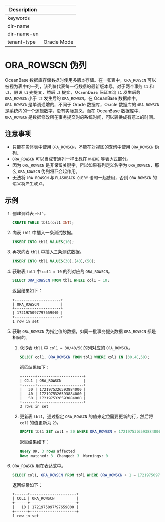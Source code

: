 | Description   |                 |
|---------------|-----------------|
| keywords      |                 |
| dir-name      |                 |
| dir-name-en   |                 |
| tenant-type   | Oracle Mode     |

# ORA_ROWSCN 伪列

OceanBase 数据库存储数据时使用多版本存储。在一张表中，`ORA_ROWSCN` 可以被视为表中的一列，该列值代表每一行数据的最新版本号。对于两个事务 `t1` 和 `t2`，假设 `t1` 先提交，然后 `t2` 提交，OceanBase 保证查询 `t1` 发生后的 `ORA_ROWSCN` 小于 `t2` 发生后的 `ORA_ROWSCN`。在 OceanBase 数据库中，`ORA_ROWSCN` 是单调递增的。不同于 Oracle 数据库，Oracle 数据库的 `ORA_ROWSCN` 是系统内的一个逻辑数字，没有实际意义。而在 OceanBase 数据库中，`ORA_ROWSCN` 是数据修改所在事务提交时的系统时间，可以转换成有意义的时间。

## 注意事项

* 只能在实体表中使用 `ORA_ROWSCN`，不能在对视图的查询中使用 `ORA_ROWSCN` 伪列。
* `ORA_ROWSCN` 可以当成普通列一样出现在 `WHERE` 等表达式部分。
* 因为 `ORA_ROWSCN` 是非保留关键字，所以如果有列定义名字为 `ORA_ROWSCN`，那么 `ORA_ROWSCN` 伪列将不会起作用。
* 无法将 `ORA_ROWSCN` 与 `FLASHBACK QUERY` 语句一起使用，否则 `ORA_ROWSCN` 的语义将产生歧义。

## 示例

1. 创建测试表 `tbl1`。

    ```sql
    CREATE TABLE tbl1(col1 INT);
    ```

2. 向表 `tbl1` 中插入一条测试数据。

    ```sql
    INSERT INTO tbl1 VALUES(10);
    ```

3. 再次向表 `tbl1` 中插入三条测试数据。

    ```sql
    INSERT INTO tbl1 VALUES(30),(40),(50);
    ```

4. 获取表 `tbl1` 中 `col1 = 10` 的列对应的 `ORA_ROWSCN`。

    ```sql
    SELECT ORA_ROWSCN FROM tbl1 WHERE col1 = 10;
    ```

    返回结果如下：

    ```shell
    +---------------------+
    | ORA_ROWSCN          |
    +---------------------+
    | 1721975097797659000 |
    +---------------------+
    1 row in set
    ```

5. 获取 `ORA_ROWSCN` 为指定值的数据，如同一批事务提交数据 `ORA_ROWSCN` 都是相同的。

   1. 获取表 `tbl1` 中 `col1 = 30/40/50` 的列对应的 `ORA_ROWSCN`。

       ```sql
       SELECT col1, ORA_ROWSCN FROM tbl1 WHERE col1 IN (30,40,50);
       ```

       返回结果如下：

       ```shell
       +------+---------------------+
       | COL1 | ORA_ROWSCN          |
       +------+---------------------+
       |   30 | 1721975326593884000 |
       |   40 | 1721975326593884000 |
       |   50 | 1721975326593884000 |
       +------+---------------------+
       3 rows in set
       ```

   2. 更新表 `tbl1`，通过指定 `ORA_ROWSCN` 的值来定位需要更新的行，然后将 `col1` 的值更新为 `20`。

       ```sql
       UPDATE tbl1 SET col1 = 20 WHERE ORA_ROWSCN = 1721975326593884000;
       ```

       返回结果如下：

       ```sql
       Query OK, 3 rows affected
       Rows matched: 3  Changed: 3  Warnings: 0
       ```

6. `ORA_ROWSCN` 用在表达式中。

    ```sql
    SELECT col1, ORA_ROWSCN FROM tbl1 WHERE ORA_ROWSCN + 1 = 1721975097797659001;
    ```

    返回结果如下：

    ```shell
    +------+---------------------+
    | COL1 | ORA_ROWSCN          |
    +------+---------------------+
    |   10 | 1721975097797659000 |
    +------+---------------------+
    1 row in set
    ```

